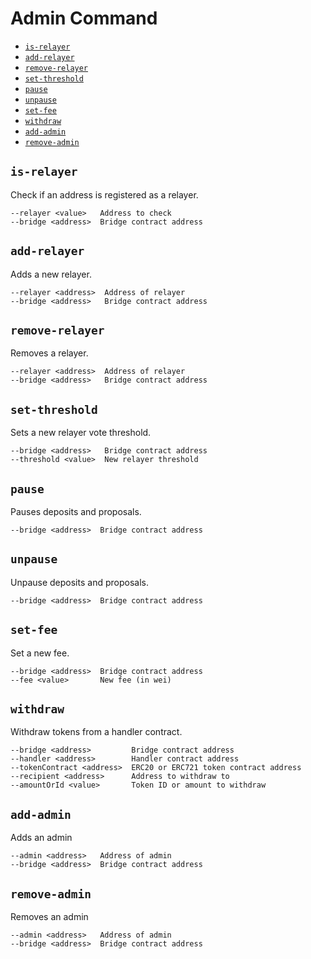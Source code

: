 # Admin Command

- [`is-relayer`](#is-relayer)
- [`add-relayer`](#add-relayer)
- [`remove-relayer`](#remove-relayer)
- [`set-threshold`](#set-threshold)
- [`pause`](#pause)
- [`unpause`](#unpause)
- [`set-fee`](#set-fee)
- [`withdraw`](#withdraw)
- [`add-admin`](#add-admin)
- [`remove-admin`](#remove-admin)

## `is-relayer`
Check if an address is registered as a relayer.

```
--relayer <value>   Address to check
--bridge <address>  Bridge contract address
```

## `add-relayer`
Adds a new relayer.

```
--relayer <address>  Address of relayer
--bridge <address>   Bridge contract address
```

## `remove-relayer`
Removes a relayer.

```
--relayer <address>  Address of relayer
--bridge <address>   Bridge contract address
```

## `set-threshold`
Sets a new relayer vote threshold.

```
--bridge <address>   Bridge contract address
--threshold <value>  New relayer threshold
```

## `pause`
Pauses deposits and proposals.

```
--bridge <address>  Bridge contract address 
```

## `unpause`
Unpause deposits and proposals.

```
--bridge <address>  Bridge contract address 
```

## `set-fee`
Set a new fee.

```
--bridge <address>  Bridge contract address
--fee <value>       New fee (in wei)
```

## `withdraw`
Withdraw tokens from a handler contract.

```
--bridge <address>         Bridge contract address
--handler <address>        Handler contract address
--tokenContract <address>  ERC20 or ERC721 token contract address
--recipient <address>      Address to withdraw to
--amountOrId <value>       Token ID or amount to withdraw
```

## `add-admin`
Adds an admin

```
--admin <address>   Address of admin
--bridge <address>  Bridge contract address
```

## `remove-admin`
Removes an admin

```
--admin <address>   Address of admin
--bridge <address>  Bridge contract address
```

